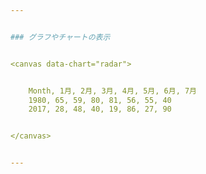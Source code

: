 ```yaml
---


### グラフやチャートの表示


<canvas data-chart="radar">


    Month, 1月, 2月, 3月, 4月, 5月, 6月, 7月
    1980, 65, 59, 80, 81, 56, 55, 40
    2017, 28, 48, 40, 19, 86, 27, 90


</canvas>


---
```

